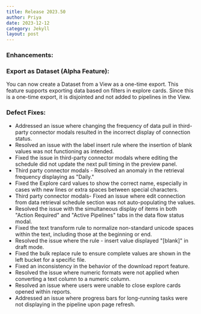 ```yaml
---
title: Release 2023.50
author: Priya
date: 2023-12-12
category: Jekyll
layout: post
---
```

### Enhancements:

### Export as Dataset (Alpha Feature):
You can now create a Dataset from a View as a one-time export. This feature supports exporting data based on filters in explore cards. Since this is a one-time export, it is disjointed and not added to pipelines in the View.


### Defect Fixes:
* Addressed an issue where changing the frequency of data pull in third-party connector modals resulted in the incorrect display of connection status.
* Resolved an issue with the label insert rule where the insertion of blank values was not functioning as intended.
* Fixed the issue in third-party connector modals where editing the schedule did not update the next pull timing in the preview panel.
* Third party connector modals - Resolved an anomaly in the retrieval frequency displaying as "Daily."
* Fixed the Explore card values to show the correct name, especially in cases with new lines or extra spaces between special characters.
* Third party connector modals- Fixed an issue where edit connection from data retrieval schedule section was not auto-populating the values.
* Resolved the issue with the simultaneous display of items in both "Action Required" and "Active Pipelines" tabs in the data flow status modal.
* Fixed the text transform rule to normalize non-standard unicode spaces within the text, including those at the beginning or end.
* Resolved the issue where the  rule - insert value displayed "[blank]" in draft mode.
* Fixed the bulk replace rule to ensure complete values are shown in the left bucket for a specific file.
* Fixed an inconsistency in the behavior of the download report feature.
* Resolved the issue where numeric formats were not applied when converting a text column to a numeric column.
* Resolved an issue where users were unable to close explore cards opened within reports.
* Addressed an issue where progress bars for long-running tasks were not displaying in the pipeline upon page refresh.
